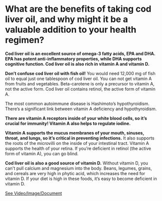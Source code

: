 # What are the benefits of taking cod liver oil, and why might it be a valuable addition to your health regimen?

**Cod liver oil is an excellent source of omega-3 fatty acids, EPA and DHA. EPA has potent anti-inflammatory properties, while DHA supports cognitive function. Cod liver oil is also rich in vitamin A and vitamin D.**

**Don’t confuse cod liver oil with fish oil!** You would need 12,000 mg of fish oil to equal just one tablespoon of cod liver oil. You can not get vitamin A from fruits and vegetables. Beta-carotene is only a precursor to vitamin A, not the active form. Cod liver oil contains retinol, the active form of vitamin A.

The most common autoimmune disease is Hashimoto’s hypothyroidism. There’s a significant link between vitamin A deficiency and hypothyroidism.

**There are vitamin A receptors inside of your white blood cells, so it’s crucial for immunity! Vitamin A also helps to regulate iodine.**

**Vitamin A supports the mucus membranes of your mouth, sinuses, throat, and lungs, so it’s critical in preventing infections.** It also supports the roots of the microvilli on the inside of your intestinal tract. Vitamin A supports the health of your retina. If you’re deficient in retinol (the active form of vitamin A), you can go blind.

**Cod liver oil is also a good source of vitamin D.** Without vitamin D, you can't pull calcium and magnesium into the body. Beans, legumes, grains, and cereals are very high in phytic acid, which increases the need for vitamin D. If your diet is high in these foods, it’s easy to become deficient in vitamin D.

 [See Video/Image/Document](https://hls-player.drberg.com/asset?path=migrated-assets/youtube-videos-the-real-reason-why-you-should)